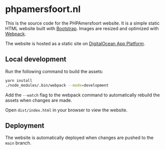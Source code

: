 # phpamersfoort.nl

This is the source code for the PHPAmersfoort website. It is a simple static HTML website built
with [Bootstrap](https://getbootstrap.com/).
Images are resized and optimized with [Webpack](https://webpack.js.org/).

The website is hosted as a static site on [DigitalOcean App Platform](https://www.digitalocean.com/products/app-platform/).

## Local development

Run the following command to build the assets:

```bash
yarn install
./node_modules/.bin/webpack --mode=development
```

Add the `--watch` flag to the webpack command to automatically rebuild the assets when changes are made.

Open `dist/index.html` in your browser to view the website.

## Deployment

The website is automatically deployed when changes are pushed to the `main` branch.
